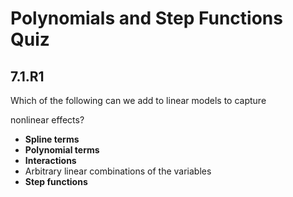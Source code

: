 # Polynomials and Step Functions Quiz

## 7.1.R1

Which of the following can we add to linear models to capture

nonlinear effects?

- **Spline terms**
- **Polynomial terms**
- **Interactions**
- Arbitrary linear combinations of the variables
- **Step functions**